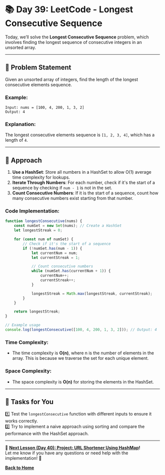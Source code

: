 # **📚 Day 39: LeetCode - Longest Consecutive Sequence**  

Today, we’ll solve the **Longest Consecutive Sequence** problem, which involves finding the longest sequence of consecutive integers in an unsorted array.  

---

## **🔹 Problem Statement**  

Given an unsorted array of integers, find the length of the longest consecutive elements sequence.

### **Example**:
```plaintext
Input: nums = [100, 4, 200, 1, 3, 2]
Output: 4
```

### **Explanation**: 
The longest consecutive elements sequence is `[1, 2, 3, 4]`, which has a length of `4`.

---

## **🔹 Approach**  

1. **Use a HashSet**: Store all numbers in a HashSet to allow O(1) average time complexity for lookups.
2. **Iterate Through Numbers**: For each number, check if it's the start of a sequence by checking if `num - 1` is not in the set.
3. **Count Consecutive Numbers**: If it is the start of a sequence, count how many consecutive numbers exist starting from that number.

### **Code Implementation**:
```js
function longestConsecutive(nums) {
    const numSet = new Set(nums); // Create a HashSet
    let longestStreak = 0;

    for (const num of numSet) {
        // Check if it's the start of a sequence
        if (!numSet.has(num - 1)) {
            let currentNum = num;
            let currentStreak = 1;

            // Count consecutive numbers
            while (numSet.has(currentNum + 1)) {
                currentNum++;
                currentStreak++;
            }

            longestStreak = Math.max(longestStreak, currentStreak);
        }
    }

    return longestStreak;
}

// Example usage
console.log(longestConsecutive([100, 4, 200, 1, 3, 2])); // Output: 4
```

### **Time Complexity**:  
- The time complexity is **O(n)**, where n is the number of elements in the array. This is because we traverse the set for each unique element.

### **Space Complexity**:  
- The space complexity is **O(n)** for storing the elements in the HashSet.

---

## **📝 Tasks for You**  
1️⃣ Test the `longestConsecutive` function with different inputs to ensure it works correctly.  
2️⃣ Try to implement a naive approach using sorting and compare the performance with the HashSet approach.

---

🎯 **[Next Lesson (Day 40): Project: URL Shortener Using HashMap](../day_40/README.md)!**  
Let me know if you have any questions or need help with the implementation! 🚀

[**Back to Home**](../../../)